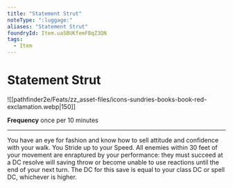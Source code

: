```yaml
---
title: "Statement Strut"
noteType: ":luggage:"
aliases: "Statement Strut"
foundryId: Item.ua5BUKfemFBqZ3QN
tags:
  - Item
---
```


# Statement Strut
![[pathfinder2e/Feats/zz_asset-files/icons-sundries-books-book-red-exclamation.webp|150]]

**Frequency** once per 10 minutes

* * *

You have an eye for fashion and know how to sell attitude and confidence with your walk. You Stride up to your Speed. All enemies within 30 feet of your movement are enraptured by your performance: they must succeed at a DC resolve will saving throw or become unable to use reactions until the end of your next turn. The DC for this save is equal to your class DC or spell DC, whichever is higher.
